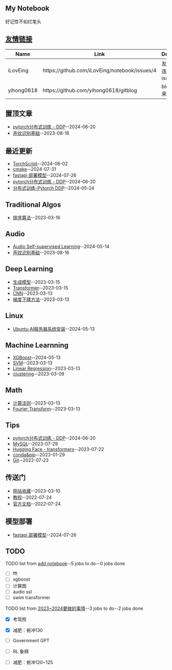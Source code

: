 ## My Notebook
好记性不如烂笔头

## [友情链接](https://github.com/iLovEing/gitblog/issues/4)
<table>
<thead>
<tr>
<th>Name</th>
<th>Link</th>
<th>Desc</th>
</tr>
</thead>
<tbody>
<tr>
<td>iLovEing</td>
<td>https://github.com/iLovEing/notebook/issues/4</td>
<td>友情连接issue</td>
</tr>
<tr>
<td>yihong0618</td>
<td>https://github.com/yihong0618/gitblog</td>
<td>blog来源</td>
</tr>
</tbody>
</table>

## 置顶文章
- [pytorch分布式训练 - DDP](https://github.com/iLovEing/notebook/issues/32)--2024-06-20
- [声纹识别基础](https://github.com/iLovEing/notebook/issues/23)--2023-08-16
## 最近更新
- [TorchScript](https://github.com/iLovEing/notebook/issues/35)--2024-08-02
- [cmake](https://github.com/iLovEing/notebook/issues/34)--2024-07-31
- [fastapi 部署模型](https://github.com/iLovEing/notebook/issues/33)--2024-07-26
- [pytorch分布式训练 - DDP](https://github.com/iLovEing/notebook/issues/32)--2024-06-20
- [分布式训练-Pytorch DDP](https://github.com/iLovEing/notebook/issues/31)--2024-05-24
## Traditional Algos
- [排序算法](https://github.com/iLovEing/notebook/issues/20)--2023-03-16
## Audio
- [Audio Self-supervised Learning](https://github.com/iLovEing/notebook/issues/30)--2024-05-14
- [声纹识别基础](https://github.com/iLovEing/notebook/issues/23)--2023-08-16
## Deep Learning
- [生成模型](https://github.com/iLovEing/notebook/issues/19)--2023-03-15
- [Transformer](https://github.com/iLovEing/notebook/issues/18)--2023-03-15
- [CNN](https://github.com/iLovEing/notebook/issues/17)--2023-03-13
- [梯度下降方法](https://github.com/iLovEing/notebook/issues/16)--2023-03-13
## Linux
- [Ubuntu AI服务器系统安装](https://github.com/iLovEing/notebook/issues/29)--2024-05-13
## Machine Learnning
- [XGBoost](https://github.com/iLovEing/notebook/issues/28)--2024-05-13
- [SVM](https://github.com/iLovEing/notebook/issues/15)--2023-03-13
- [Linear Regression](https://github.com/iLovEing/notebook/issues/14)--2023-03-13
- [clustering](https://github.com/iLovEing/notebook/issues/9)--2023-03-09
## Math
- [计算法则](https://github.com/iLovEing/notebook/issues/12)--2023-03-13
- [Fourier Transform](https://github.com/iLovEing/notebook/issues/11)--2023-03-13
## Tips
- [pytorch分布式训练 - DDP](https://github.com/iLovEing/notebook/issues/32)--2024-06-20
- [MySQL](https://github.com/iLovEing/notebook/issues/22)--2023-07-29
- [Hugging Face - transformers](https://github.com/iLovEing/notebook/issues/21)--2023-07-22
- [conda&pip](https://github.com/iLovEing/notebook/issues/8)--2023-01-29
- [Git](https://github.com/iLovEing/notebook/issues/3)--2022-07-23
## 传送门
- [网站收藏](https://github.com/iLovEing/notebook/issues/10)--2023-03-10
- [教程](https://github.com/iLovEing/notebook/issues/6)--2022-07-24
- [官方文档](https://github.com/iLovEing/notebook/issues/5)--2022-07-24
## 模型部署
- [fastapi 部署模型](https://github.com/iLovEing/notebook/issues/33)--2024-07-26
## TODO
TODO list from [add notebook](https://github.com/iLovEing/notebook/issues/27)--5 jobs to do--0 jobs done
- [ ] fft
- [ ] xgboost
- [ ] 计算图
- [ ] audio ssl
- [ ] swim transformer

TODO list from [2023~2024要做的事情](https://github.com/iLovEing/notebook/issues/26)--3 jobs to do--2 jobs done
- [x] 考驾照
- [x] 减肥：俯冲130
- [ ] Government GPT
- [ ] RL 象棋
- [ ] 减肥：俯冲120~125

